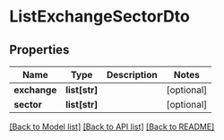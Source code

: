 # ListExchangeSectorDto

## Properties
Name | Type | Description | Notes
------------ | ------------- | ------------- | -------------
**exchange** | **list[str]** |  | [optional] 
**sector** | **list[str]** |  | [optional] 

[[Back to Model list]](../README.md#documentation-for-models) [[Back to API list]](../README.md#documentation-for-api-endpoints) [[Back to README]](../README.md)

